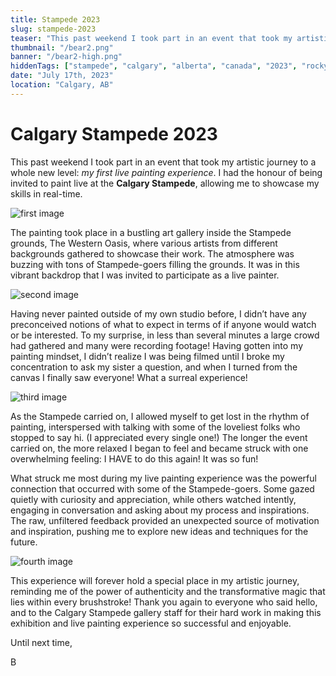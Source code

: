 ```yaml
---
title: Stampede 2023
slug: stampede-2023
teaser: "This past weekend I took part in an event that took my artistic journey to a whole new level: my first live painting experience."
thumbnail: "/bear2.png"
banner: "/bear2-high.png"
hiddenTags: ["stampede", "calgary", "alberta", "canada", "2023", "rocky mountain animals"]
date: "July 17th, 2023"
location: "Calgary, AB"
---
```

# Calgary Stampede 2023

This past weekend I took part in an event that took my artistic journey to a whole new level: *my first live painting experience*. I had the honour of being invited to paint live at the **Calgary Stampede**, allowing me to showcase my skills in real-time.

![first image](/StampedeBannerCrop.png)

The painting took place in a bustling art gallery inside the Stampede grounds, The Western Oasis, where various artists from different backgrounds gathered to showcase their work. The atmosphere was buzzing with tons of Stampede-goers filling the grounds. It was in this vibrant backdrop that I was invited to participate as a live painter.

![second image](/BearProgress2.JPG)

Having never painted outside of my own studio before, I didn’t have any preconceived notions of what to expect in terms of if anyone would watch or be interested. To my surprise, in less than several minutes a large crowd had gathered and many were recording footage! Having gotten into my painting mindset, I didn’t realize I was being filmed until I broke my concentration to ask my sister a question, and when I turned from the canvas I finally saw everyone! What a surreal experience!

![third image](/BearProgress3.JPG)

As the Stampede carried on, I allowed myself to get lost in the rhythm of painting, interspersed with talking with some of the loveliest folks who stopped to say hi. (I appreciated every single one!) The longer the event carried on, the more relaxed I began to feel and became struck with one overwhelming feeling: I HAVE to do this again! It was so fun!

What struck me most during my live painting experience was the powerful connection that occurred with some of the Stampede-goers. Some gazed quietly with curiosity and appreciation, while others watched intently, engaging in conversation and asking about my process and inspirations. The raw, unfiltered feedback provided an unexpected source of motivation and inspiration, pushing me to explore new ideas and techniques for the future.

![fourth image](/BearProgress.jpg)

This experience will forever hold a special place in my artistic journey, reminding me of the power of authenticity and the transformative magic that lies within every brushstroke! Thank you again to everyone who said hello, and to the Calgary Stampede gallery staff for their hard work in making this exhibition and live painting experience so successful and enjoyable.

Until next time,

B
